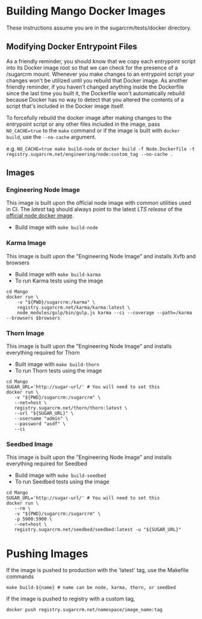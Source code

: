 # Building Mango Docker Images

These instructions assume you are in the sugarcrm/tests/docker directory.

## Modifying Docker Entrypoint Files

As a friendly reminder, you should know that we copy each entrypoint script
into its Docker image root so that we can check for the presence of a /sugarcrm
mount. Whenever you make changes to an entrypoint script your changes won't be
utilized until you rebuild that Docker image. As another friendly reminder, if
you haven't changed anything inside the Dockerfile since the last time you
built it, the Dockerfile won't automatically rebuild because Docker has no way
to detect that you altered the contents of a script that's included in the
Docker image itself.

To forcefully rebuild the docker image after making changes to the entrypoint
script or any other files included in the image, pass `NO_CACHE=true` to the
`make` command or if the image is built with `docker build`, use the
`--no-cache` argument.

e.g. `NO_CACHE=true make build-node` or
`docker build -f Node.Dockerfile -t registry.sugarcrm.net/engineering/node:custom_tag --no-cache .`

## Images

### Engineering Node Image

This image is built upon the official node image with common utilities used in CI. 
The *latest* tag should always point to the latest *LTS release* of the [official node docker image](https://hub.docker.com/_/node/).

* Build image with `make build-node`

### Karma Image

This image is built upon the "Engineering Node Image" and installs Xvfb and browsers

* Build image with `make build-karma`
* To run Karma tests using the image
```
cd Mango
docker run \
    -v "${PWD}/sugarcrm:/karma" \
    registry.sugarcrm.net/karma/karma:latest \
    node_modules/gulp/bin/gulp.js karma --ci --coverage --path=/karma --browsers $browsers
```

### Thorn Image

This image is built upon the "Engineering Node Image" and installs everything required for Thorn

* Built image with `make build-thorn`
* To run Thorn tests using the image
```
cd Mango
SUGAR_URL='http://sugar-url/' # You will need to set this
docker run \
   -v "${PWD}/sugarcrm:/sugarcrm" \
   --net=host \
   registry.sugarcrm.net/thorn/thorn:latest \
   --url "${SUGAR_URL}" \
   --username "admin" \
   --password "asdf" \
   --ci
```

### Seedbed Image

This image is built upon the "Engineering Node Image" and installs everything required for Seedbed

* Build image with `make build-seedbed`
* To run Seedbed tests using the image
```
cd Mango
SUGAR_URL='http://sugar-url/' # You will need to set this
docker run \
   --rm \
   -v "${PWD}/sugarcrm:/sugarcrm" \
   -p 5900:5900 \
   --net=host \
   registry.sugarcrm.net/seedbed/seedbed:latest -u "${SUGAR_URL}"
```

# Pushing Images

If the image is pushed to production with the 'latest' tag, use the Makefile commands

```
make build-${name} # name can be node, karma, thorn, or seedbed
```

If the image is pushed to registry with a custom tag,
```
docker push registry.sugarcrm.net/namespace/image_name:tag
```
